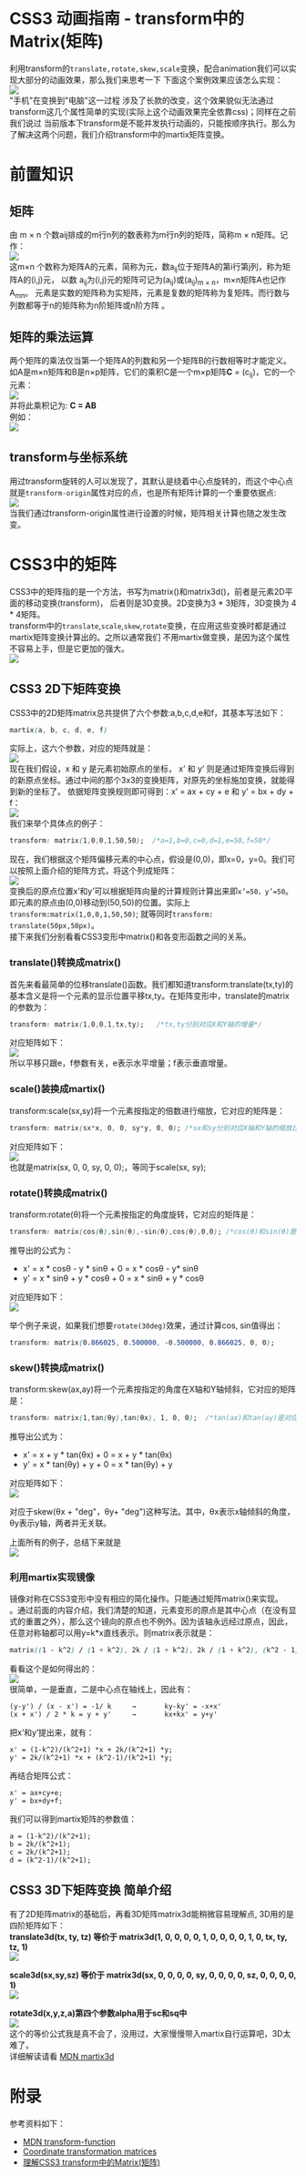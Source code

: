 CSS3 动画指南 - transform中的Matrix(矩阵)  
===  
利用transform的`translate,rotate,skew,scale`变换，配合animation我们可以实现大部分的动画效果，那么我们来思考一下
下面这个案例效果应该怎么实现：  
![](/image/css9-1.gif)  
"手机"在变换到"电脑"这一过程 涉及了长款的改变，这个效果貌似无法通过transform这几个属性简单的实现(实际上这个动画效果完全依靠css)；同样在之前我们说过
当前版本下transform是不能并发执行动画的，只能按顺序执行。那么为了解决这两个问题，我们介绍transform中的martix矩阵变换。  

# 前置知识  
## 矩阵  
由 m × n 个数aij排成的m行n列的数表称为m行n列的矩阵，简称m × n矩阵。记作：  
![](/image/css9-1.png)  
这m×n 个数称为矩阵A的元素，简称为元，数a<sub>ij</sub>位于矩阵A的第i行第j列，称为矩阵A的(i,j)元，
以数 a<sub>ij</sub>为(i,j)元的矩阵可记为(a<sub>ij</sub>)或(a<sub>ij</sub>)<sub>m × n</sub>，m×n矩阵A也记作A<sub>mn</sub>。
元素是实数的矩阵称为实矩阵，元素是复数的矩阵称为复矩阵。而行数与列数都等于n的矩阵称为n阶矩阵或n阶方阵 。  

## 矩阵的乘法运算 
两个矩阵的乘法仅当第一个矩阵A的列数和另一个矩阵B的行数相等时才能定义。
如A是m×n矩阵和B是n×p矩阵，它们的乘积C是一个m×p矩阵**C** = (c<sub>ij</sub>)，它的一个元素：  
![](/image/css9-2.png)  
并将此乘积记为: **C = AB**  
例如：  
![](/image/css9-3.png)    

## transform与坐标系统  
用过transform旋转的人可以发现了，其默认是绕着中心点旋转的，而这个中心点就是`transform-origin`属性对应的点，也是所有矩阵计算的一个重要依据点:  
![](/image/css9-6.png)    
当我们通过transform-origin属性进行设置的时候，矩阵相关计算也随之发生改变。    

# CSS3中的矩阵
CSS3中的矩阵指的是一个方法，书写为matrix()和matrix3d()，前者是元素2D平面的移动变换(transform)，
后者则是3D变换。2D变换为3 * 3矩阵，3D变换为 4 * 4矩阵。   
transform中的`translate`,`scale`,`skew`,`rotate`变换，在应用这些变换时都是通过martix矩阵变换计算出的。之所以通常我们
不用martix做变换，是因为这个属性不容易上手，但是它更加的强大。  
![](/image/css9-4.png)  

## CSS3 2D下矩阵变换  
CSS3中的2D矩阵matrix总共提供了六个参数:a,b,c,d,e和f，其基本写法如下：  

```css  
martix(a, b, c, d, e, f)  
```    
实际上，这六个参数，对应的矩阵就是：  
![](/image/css9-5.png)    
现在我们假设，x 和 y 是元素初始原点的坐标， x’ 和 y’ 则是通过矩阵变换后得到的新原点坐标。通过中间的那个3x3的变换矩阵，对原先的坐标施加变换，就能得到新的坐标了。
依据矩阵变换规则即可得到：x’ = ax + cy + e 和 y’ = bx + dy + f：  
![](/image/css9-8.png)  
我们来举个具体点的例子：    

```css  
transform: matrix(1,0,0,1,50,50);  /*a=1,b=0,c=0,d=1,e=50,f=50*/  
```  
现在，我们根据这个矩阵偏移元素的中心点，假设是(0,0)，即x=0，y=0。我们可以按照上面介绍的矩阵方式，将这个列成矩阵：  
![](/image/css9-8.png)  
变换后的原点位置x’和y’可以根据矩阵向量的计算规则计算出来即`x’=50，y’=50`。   
即元素的原点由(0,0)移动到(50,50)的位置。实际上`transform:matrix(1,0,0,1,50,50)`; 就等同时`transform: translate(50px,50px)`。  
接下来我们分别看看CSS3变形中matrix()和各变形函数之间的关系。  

### translate()转换成matrix()  
首先来看最简单的位移translate()函数。我们都知道transform:translate(tx,ty)的基本含义是将一个元素的显示位置平移tx,ty。在矩阵变形中，translate的matrix的参数为：  

```css  
transform: matrix(1,0,0,1,tx,ty);   /*tx,ty分别对应X和Y轴的增量*/  
```      
对应矩阵如下：  
![](/image/css9-9.png)  
所以平移只跟e，f参数有关，e表示水平增量；f表示垂直增量。  

### scale()装换成martix()  
transform:scale(sx,sy)将一个元素按指定的倍数进行缩放，它对应的矩阵是：    

```css  
transform: matrix(sx*x, 0, 0, sy*y, 0, 0); /*sx和sy分别对应X轴和Y轴的缩放比率*/ 
```    
对应矩阵如下：     
![](/image/css9-10.png)    
也就是matrix(sx, 0, 0, sy, 0, 0);，等同于scale(sx, sy);  

### rotate()转换成matrix()  
transform:rotate(θ)将一个元素按指定的角度旋转，它对应的矩阵是：  

```css  
transform: matrix(cos(θ),sin(θ),-sin(θ),cos(θ),0,0); /*cos(θ)和sin(θ)是指旋转度转*/  
```   
推导出的公式为：  
* x' = x * cosθ - y * sinθ + 0 = x * cosθ - y* sinθ
* y' = x * sinθ + y * cosθ + 0 = x * sinθ + y * cosθ  

对应矩阵如下：  
![](/image/css9-11.png)  

举个例子来说，如果我们想要`rotate(30deg)`效果，通过计算cos, sin值得出：   

```css  
transform: matrix(0.866025, 0.500000, -0.500000, 0.866025, 0, 0);  
```   

### skew()转换成matrix()  
transform:skew(ax,ay)将一个元素按指定的角度在X轴和Y轴倾斜，它对应的矩阵是：  

```css  
transform: matrix(1,tan(θy),tan(θx), 1, 0, 0);  /*tan(ax)和tan(ay)是对应的倾斜角度*/  
```   
推导出公式为：  
* x' = x + y * tan(θx) + 0 = x + y * tan(θx) 
* y' = x * tan(θy) + y + 0 = x * tan(θy) + y    

对应矩阵如下：  
![](/image/css9-13.png)    

对应于skew(θx + "deg"，θy+ "deg")这种写法。其中，θx表示x轴倾斜的角度，θy表示y轴，两者并无关联。  

上面所有的例子，总结下来就是  
![](/image/css9-12.png)  


### 利用martix实现镜像  
镜像对称在CSS3变形中没有相应的简化操作。只能通过矩阵matrix()来实现。  
。通过前面的内容介绍，我们清楚的知道，元素变形的原点是其中心点（在没有显式的重置之外），那么这个镜向的原点也不例外。因为该轴永远经过原点，因此，任意对称轴都可以用y=k*x直线表示。则matrix表示就是：  

```css
matrix((1 - k^2) / (1 + k^2), 2k / (1 + k^2), 2k / (1 + k^2), (k^2 - 1) / (1 + k^2), 0, 0)  
```   
看看这个是如何得出的：  
![](/image/css9-14.png)  
很简单，一是垂直，二是中心点在轴线上，因此有：    
```  
(y-y') / (x - x') = -1/ k     →       ky-ky' = -x+x'
(x + x') / 2 * k = y + y'     →       kx+kx' = y+y'
```   
把x’和y’提出来，就有：  

```  
x' = (1-k^2)/(k^2+1) *x + 2k/(k^2+1) *y;
y' = 2k/(k^2+1) *x + (k^2-1)/(k^2+1) *y;
```  
再结合矩阵公式：  

```  
x' = ax+cy+e;
y' = bx+dy+f;  
```  
我们可以得到martix矩阵的参数值：  

```  
a = (1-k^2)/(k^2+1);
b = 2k/(k^2+1);
c = 2k/(k^2+1);
d = (k^2-1)/(k^2+1);
```  
## CSS3 3D下矩阵变换 简单介绍   
有了2D矩阵matrix的基础后，再看3D矩阵matrix3d能稍微容易理解点, 3D用的是四阶矩阵如下：    
**translate3d(tx, ty, tz) 等价于 matrix3d(1, 0, 0, 0, 0, 1, 0, 0, 0, 0, 1, 0, tx, ty, tz, 1)**   
![](/image/css9-15.png)  

**scale3d(sx,sy,sz) 等价于 matrix3d(sx, 0, 0, 0, 0, sy, 0, 0, 0, 0, sz, 0, 0, 0, 0, 1)**  
![](/image/css9-16.png)  

**rotate3d(x,y,z,a)第四个参数alpha用于sc和sq中**  
![](/image/css9-17.png)  
这个的等价公式我是真不会了，没用过，大家慢慢带入martix自行运算吧，3D太难了。  
详细解读请看 [MDN martix3d](https://developer.mozilla.org/zh-CN/docs/Web/CSS/transform-function#matrix3d())  

# 附录  
参考资料如下：  
* [MDN transform-function](https://developer.mozilla.org/zh-CN/docs/Web/CSS/transform-function)   
* [Coordinate transformation matrices](http://www.mathamazement.com/Lessons/Pre-Calculus/08_Matrices-and-Determinants/coordinate-transformation-matrices.html)  
* [理解CSS3 transform中的Matrix(矩阵)](http://www.zhangxinxu.com/wordpress/2012/06/css3-transform-matrix-%E7%9F%A9%E9%98%B5/)













